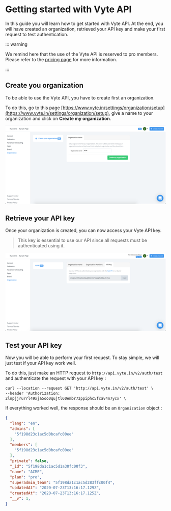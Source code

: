 # Getting started with Vyte API

In this guide you will learn how to get started with Vyte API. At the end, you will have created an organization, retrieved your API key and make your first request to test authentication.

::: warning

We remind here that the use of the Vyte API is reserved to pro members. Please refer to the [pricing page](https://www.vyte.in/en/pricing) for more information.

:::

## Create you organization

To be able to use the Vyte API, you have to create first an organization.

To do this, go to this page [https://www.vyte.in/settings/organization/setup](https://www.vyte.in/settings/organization/setup), give a name to your organization and click on **Create my organization**.

![Create an organization](/assets/img/create-organization.png)

## Retrieve your API key

Once your organization is created, you can now access your Vyte API key.

> This key is essential to use our API since all requests must be authenticated using it.

![Retrieve API key](/assets/img/retrieve-key.png)

## Test your API key

Now you will be able to perform your first request. To stay simple, we will just test if your API key work well.

To do this, just make an HTTP request to `http://api.vyte.in/v2/auth/test` and authenticate the request with your API key :

```shell
curl --location --request GET 'http://api.vyte.in/v2/auth/test' \
--header 'Authorization: 2lnpjjrurrl49xja5oo0qujtl60embr7zppiphc5fcav4n7ycx' \
```

If everything worked well, the response should be an `Organization` object :

```json light-code
{
  "lang": "en",
  "admins": [
    "5f198d23c1ac5d0bcafc00ee"
  ],
  "members": [
    "5f198d23c1ac5d0bcafc00ee"
  ],
  "private": false,
  "_id": "5f198da1c1ac5d1a30fc00f3",
  "name": "ACME",
  "plan": "pro",
  "superadmin_team": "5f198da1c1ac5d283ffc00f4",
  "updatedAt": "2020-07-23T13:16:17.129Z",
  "createdAt": "2020-07-23T13:16:17.125Z",
  "__v": 1,
}
```